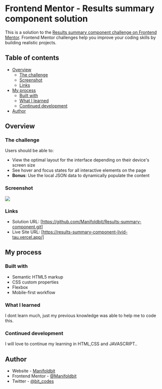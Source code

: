 # Frontend Mentor - Results summary component solution

This is a solution to the [Results summary component challenge on Frontend Mentor](https://www.frontendmentor.io/challenges/results-summary-component-CE_K6s0maV). Frontend Mentor challenges help you improve your coding skills by building realistic projects. 

## Table of contents

- [Overview](#overview)
  - [The challenge](#the-challenge)
  - [Screenshot](#screenshot)
  - [Links](#links)
- [My process](#my-process)
  - [Built with](#built-with)
  - [What I learned](#what-i-learned)
  - [Continued development](#continued-development)
- [Author](#author)


## Overview

### The challenge

Users should be able to:

- View the optimal layout for the interface depending on their device's screen size
- See hover and focus states for all interactive elements on the page
- **Bonus**: Use the local JSON data to dynamically populate the content

### Screenshot

![](./screenshot.jpg)

### Links

- Solution URL: [https://github.com/Manifoldbit/Results-summary-component.git]
- Live Site URL: [https://results-summary-component-livid-tau.vercel.app/]

## My process

### Built with

- Semantic HTML5 markup
- CSS custom properties
- Flexbox
- Mobile-first workflow


### What I learned

I dont learn much, just my previous knowledge was able to help me to code this.

### Continued development

I will love to continue my learning in HTML,CSS and JAVASCRIPT..

## Author

- Website - [Manifoldbit](https://Manifoldbit.com)
- Frontend Mentor - [@Manifoldbit](https://www.frontendmentor.io/profile/Manifoldbit)
- Twitter - [@bit_codes](https://twitter.com/IloriBabajide)
